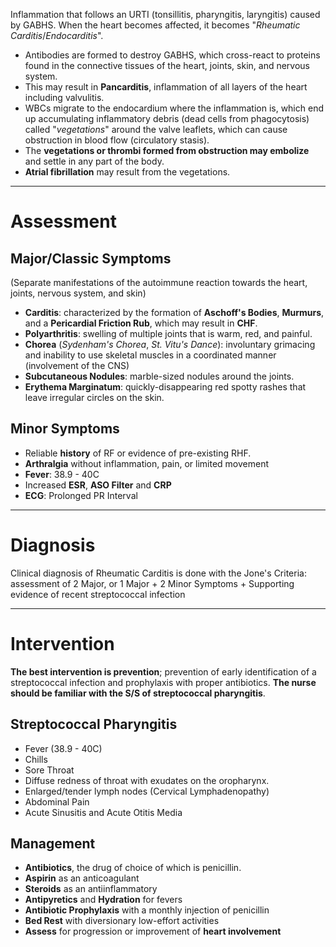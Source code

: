 Inflammation that follows an URTI (tonsillitis, pharyngitis, laryngitis) caused by GABHS. When the heart becomes affected, it becomes "*Rheumatic Carditis*/*Endocarditis*".
- Antibodies are formed to destroy GABHS, which cross-react to proteins found in the connective tissues of the heart, joints, skin, and nervous system.
- This may result in **Pancarditis**, inflammation of all layers of the heart including valvulitis.
- WBCs migrate to the endocardium where the inflammation is, which end up accumulating inflammatory debris (dead cells from phagocytosis) called "*vegetations*" around the valve leaflets, which can cause obstruction in blood flow (circulatory stasis).
- The **vegetations or thrombi formed from obstruction may embolize** and settle in any part of the body.
- **Atrial fibrillation** may result from the vegetations.
___
# Assessment
## Major/Classic Symptoms
(Separate manifestations of the autoimmune reaction towards the heart, joints, nervous system, and skin)
- **Carditis**: characterized by the formation of **Aschoff's Bodies**, **Murmurs**, and a **Pericardial Friction Rub**, which may result in **CHF**.
- **Polyarthritis**: swelling of multiple joints that is warm, red, and painful.
- **Chorea** (*Sydenham's Chorea*, *St. Vitu's Dance*): involuntary grimacing and inability to use skeletal muscles in a coordinated manner (involvement of the CNS)
- **Subcutaneous Nodules**: marble-sized nodules around the joints.
- **Erythema Marginatum**: quickly-disappearing red spotty rashes that leave irregular circles on the skin.
## Minor Symptoms
- Reliable **history** of RF or evidence of pre-existing RHF.
- **Arthralgia** without inflammation, pain, or limited movement
- **Fever**: 38.9 - 40C
- Increased **ESR**, **ASO Filter** and **CRP**
- **ECG**: Prolonged PR Interval
___
# Diagnosis
Clinical diagnosis of Rheumatic Carditis is done with the Jone's Criteria: assessment of 2 Major, or 1 Major + 2 Minor Symptoms + Supporting evidence of recent streptococcal infection
___
# Intervention
**The best intervention is prevention**; prevention of early identification of a streptococcal infection and prophylaxis with proper antibiotics. **The nurse should be familiar with the S/S of streptococcal pharyngitis**.
## Streptococcal Pharyngitis
- Fever (38.9 - 40C)
- Chills
- Sore Throat
- Diffuse redness of throat with exudates on the oropharynx.
- Enlarged/tender lymph nodes (Cervical Lymphadenopathy)
- Abdominal Pain
- Acute Sinusitis and Acute Otitis Media
## Management
- **Antibiotics**, the drug of choice of which is penicillin.
- **Aspirin** as an anticoagulant
- **Steroids** as an antiinflammatory
- **Antipyretics** and **Hydration** for fevers
- **Antibiotic Prophylaxis** with a monthly injection of penicillin
- **Bed Rest** with diversionary low-effort activities
- **Assess** for progression or improvement of **heart involvement**